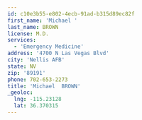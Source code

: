 ```yaml
---
id: c10e3b55-e802-4ecb-91ad-b315d89ec82f
first_name: 'Michael '
last_name: BROWN
license: M.D.
services:
  - 'Emergency Medicine'
address: '4700 N Las Vegas Blvd'
city: 'Nellis AFB'
state: NV
zip: '89191'
phone: 702-653-2273
title: 'Michael  BROWN'
_geoloc:
  lng: -115.23128
  lat: 36.370315
---
```

